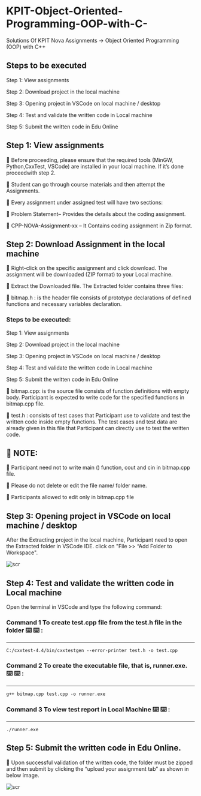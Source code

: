 # KPIT-Object-Oriented-Programming-OOP-with-C-
Solutions Of KPIT Nova Assignments -> Object Oriented Programming (OOP) with C++


## Steps to be executed

Step 1: View assignments

Step 2: Download project in the local machine

Step 3: Opening project in VSCode on local machine / desktop

Step 4: Test and validate the written code in Local machine

Step 5: Submit the written code in Edu Online




## Step 1: View assignments

 Before proceeding, please ensure that the required tools (MinGW, Python,CxxTest, VSCode) are installed in your local machine. If it’s done proceedwith step 2.

 Student can go through course materials and then attempt the Assignments.

 Every assignment under assigned test will have two sections:

 Problem Statement– Provides the details about the coding assignment.

 CPP-NOVA-Assignment-xx – It Contains coding assignment in Zip format.




## Step 2: Download Assignment in the local machine

 Right-click on the specific assignment and click download. The assignment will be downloaded (ZIP format) to your Local machine.

 Extract the Downloaded file. The Extracted folder contains three files:

 bitmap.h : is the header file consists of prototype declarations of defined functions and necessary variables declaration.


### Steps to be executed:

Step 1: View assignments

Step 2: Download project in the local machine

Step 3: Opening project in VSCode on local machine / desktop

Step 4: Test and validate the written code in Local machine

Step 5: Submit the written code in Edu Online


 bitmap.cpp: is the source file consists of function definitions with empty body. Participant is expected to write code for the specified functions in bitmap.cpp file.

 test.h : consists of test cases that Participant use to validate and test the written code inside empty functions. The test cases and test data are already given in this file that Participant can directly use to test the written code.




##  NOTE:

 Participant need not to write main () function, cout and cin in bitmap.cpp file.

 Please do not delete or edit the file name/ folder name.

 Participants allowed to edit only in bitmap.cpp file




## Step 3: Opening project in VSCode on local machine / desktop
After the Extracting project in the local machine, Participant need to open the Extracted folder in VSCode IDE. click on "File >> “Add Folder to Workspace".

![scr](https://user-images.githubusercontent.com/83878346/218169088-f3e80f30-52ad-4e14-83c8-503dca2f6f2a.jpg)




## Step 4: Test and validate the written code in Local machine

Open the terminal in VSCode and type the following command:

### Command 1 To create test.cpp file from the test.h file in the folder ⌨️ ⌨️ : 
  *****

```
C:/cxxtest-4.4/bin/cxxtestgen --error-printer test.h -o test.cpp
```

### Command 2 To create the executable file, that is, runner.exe. ⌨️ ⌨️ : 
  *****
  
```
g++ bitmap.cpp test.cpp -o runner.exe
```

### Command 3 To view test report in Local Machine ⌨️ ⌨️ : 
  *****
  
```
./runner.exe
```




## Step 5: Submit the written code in Edu Online.

 Upon successful validation of the written code, the folder must be zipped and then submit by clicking the “upload your assignment tab” as shown in below image.

![scr](https://user-images.githubusercontent.com/83878346/218170709-fa03262e-c90f-4e78-ba48-c272216bf1e8.jpg)
